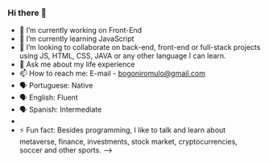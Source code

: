 ### Hi there 👋

- 🔭 I’m currently working on Front-End
- 🌱 I’m currently learning JavaScript
- 👯 I’m looking to collaborate on back-end, front-end or full-stack projects using JS, HTML, CSS, JAVA or any other language I can learn.
- 💬 Ask me about my life experience
- 📫 How to reach me: E-mail - bogoniromulo@gmail.com
- 🗣️ Portuguese: Native
- 🗣️ English: Fluent
- 🗣️ Spanish: Intermediate
- 
- ⚡ Fun fact: Besides programming, I like to talk and learn about metaverse, finance, investments, stock market, cryptocurrencies, soccer and other sports.
-->
